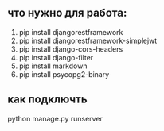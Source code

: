 ## что нужно для работа:
1. pip install djangorestframework  
2. pip install djangorestframework-simplejwt
3. pip install django-cors-headers
4. pip install django-filter
5. pip install markdown  
6. pip install psycopg2-binary

## как подключть 
python manage.py runserver

